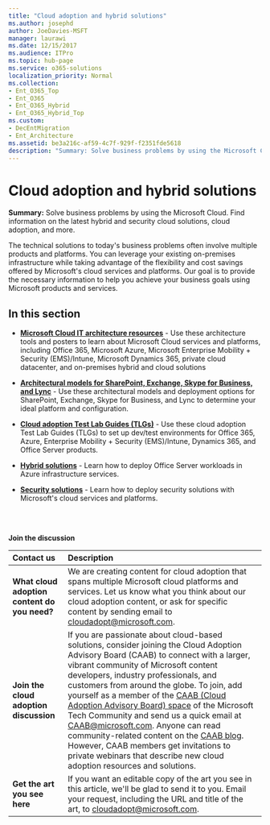 ```yaml
---
title: "Cloud adoption and hybrid solutions"
ms.author: josephd
author: JoeDavies-MSFT
manager: laurawi
ms.date: 12/15/2017
ms.audience: ITPro
ms.topic: hub-page
ms.service: o365-solutions
localization_priority: Normal
ms.collection:
- Ent_O365_Top
- Ent_O365
- Ent_O365_Hybrid
- Ent_O365_Hybrid_Top
ms.custom:
- DecEntMigration
- Ent_Architecture
ms.assetid: be3a216c-af59-4c7f-929f-f2351fde5618
description: "Summary: Solve business problems by using the Microsoft Cloud. Find information on the latest hybrid and security cloud solutions, cloud adoption, and more."
---
```


# Cloud adoption and hybrid solutions

 **Summary:** Solve business problems by using the Microsoft Cloud. Find information on the latest hybrid and security cloud solutions, cloud adoption, and more.
  
The technical solutions to today's business problems often involve multiple products and platforms. You can leverage your existing on-premises infrastructure while taking advantage of the flexibility and cost savings offered by Microsoft's cloud services and platforms. Our goal is to provide the necessary information to help you achieve your business goals using Microsoft products and services. 
  
## In this section

- **[Microsoft Cloud IT architecture resources](microsoft-cloud-it-architecture-resources.md)** - Use these architecture tools and posters to learn about Microsoft Cloud services and platforms, including Office 365, Microsoft Azure, Microsoft Enterprise Mobility + Security (EMS)/Intune, Microsoft Dynamics 365, private cloud datacenter, and on-premises hybrid and cloud solutions
    
- **[Architectural models for SharePoint, Exchange, Skype for Business, and Lync](architectural-models-for-sharepoint-exchange-skype-for-business-and-lync.md)** - Use these architectural models and deployment options for SharePoint, Exchange, Skype for Business, and Lync to determine your ideal platform and configuration.
    
- **[Cloud adoption Test Lab Guides (TLGs)](cloud-adoption-test-lab-guides-tlgs.md)** - Use these cloud adoption Test Lab Guides (TLGs) to set up dev/test environments for Office 365, Azure, Enterprise Mobility + Security (EMS)/Intune, Dynamics 365, and Office Server products.
    
- **[Hybrid solutions](hybrid-solutions.md)** - Learn how to deploy Office Server workloads in Azure infrastructure services.
    
- **[Security solutions](security-solutions.md)** - Learn how to deploy security solutions with Microsoft's cloud services and platforms.

<br/><br/>

**Join the discussion**

|**Contact us**|**Description**|
|:-----|:-----|
|**What cloud adoption content do you need?** <br/> |We are creating content for cloud adoption that spans multiple Microsoft cloud platforms and services. Let us know what you think about our cloud adoption content, or ask for specific content by sending email to [cloudadopt@microsoft.com](mailto:cloudadopt@microsoft.com?Subject=[Cloud%20Adoption%20Content%20Feedback]:%20).  <br/> |
|**Join the cloud adoption discussion** <br/> |If you are passionate about cloud-based solutions, consider joining the Cloud Adoption Advisory Board (CAAB) to connect with a larger, vibrant community of Microsoft content developers, industry professionals, and customers from around the globe. To join, add yourself as a member of the [CAAB (Cloud Adoption Advisory Board) space](https://aka.ms/caab) of the Microsoft Tech Community and send us a quick email at [CAAB@microsoft.com](mailto:caab@microsoft.com?Subject=I%20just%20joined%20the%20Cloud%20Adoption%20Advisory%20Board!). Anyone can read community-related content on the [CAAB blog](https://blogs.technet.com/b/solutions_advisory_board/). However, CAAB members get invitations to private webinars that describe new cloud adoption resources and solutions.  <br/> |
|**Get the art you see here** <br/> |If you want an editable copy of the art you see in this article, we'll be glad to send it to you. Email your request, including the URL and title of the art, to [cloudadopt@microsoft.com](mailto:cloudadopt@microsoft.com?subject=[Art%20Request]:%20).  <br/> |
   

